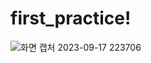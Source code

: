# first_practice!

![화면 캡처 2023-09-17 223706](https://github.com/kimsihyeon24/first_practice/assets/126483882/a8b3f091-24a0-4631-8b87-1b18eca6757d)
